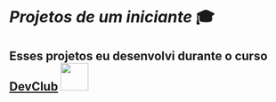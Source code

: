  # *Projetos de um iniciante* :mortar_board: # 

## Esses projetos eu desenvolvi durante o curso <a href="https://rodolfomori.com.br/devclub/">DevClub</a> <img src="https://is1-ssl.mzstatic.com/image/thumb/Podcasts126/v4/83/8e/20/838e2036-206d-9de3-3454-f8e42783d887/mza_10138224230630086796.jpg/313x0w.webp" width="50px" /> ## 
